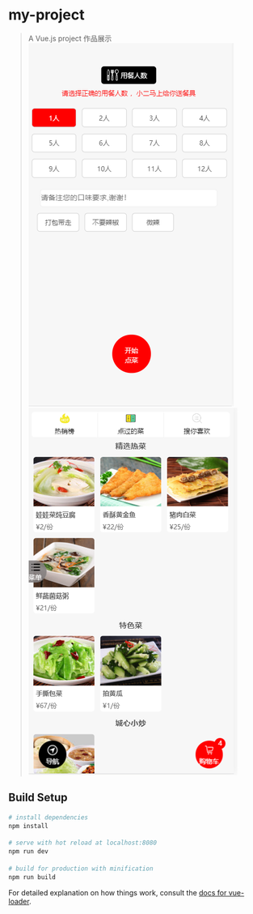 # my-project

> A Vue.js project
> 作品展示
![](https://github.com/coderzelin/Vue-project/blob/master/showImg/start.png)
![](https://github.com/coderzelin/Vue-project/blob/master/showImg/home.png)

## Build Setup

``` bash
# install dependencies
npm install

# serve with hot reload at localhost:8080
npm run dev

# build for production with minification
npm run build
```

For detailed explanation on how things work, consult the [docs for vue-loader](http://vuejs.github.io/vue-loader).
